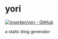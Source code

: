# yori

[![insorker/yori - GitHub](https://gh-card.dev/repos/insorker/yori.svg)](https://github.com/insorker/yori)

a static blog generator